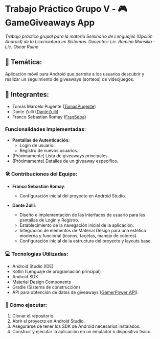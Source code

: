 # Trabajo Práctico Grupo V - 🎮 GameGiveaways App
*Trabajo práctico grupal para la materia Seminario de Lenguajes (Opción Android) de la Licenciatura en Sistemas.*
*Docentes: Lic. Romina Mansilla - Lic. Oscar Ruina*

## 🎯 Temática:
Aplicación móvil para Android que permite a los usuarios descubrir y realizar un seguimiento de giveaways (sorteos) de videojuegos.

## 👥 Integrantes:

- Tomás Marcelo Pugente ([TomasPugente](https://github.com/TomasPugente))
- Dante Zulli ([DanteZulli](https://github.com/DanteZulli))
- Franco Sebastian Romay ([FranSeba](https://github.com/FranSeba))

### Funcionalidades Implementadas:

- **Pantallas de Autenticación:**
  - Login de usuario.
  - Registro de nuevos usuarios.
- (Próximamente) Lista de giveaways principales.
- (Próximamente) Detalles de un giveaway específico.

### 🛠️ Contribuciones del Equipo:

- **Franco Sebastián Romay**:
    - Configuración inicial del proyecto en Android Studio.

- **Dante Zulli**:
    - Diseño e implementación de las interfaces de usuario para las pantallas de Login y Registro.
    - Establecimiento de la navegación inicial de la aplicación.
    - Integración de elementos de Material Design para una estética moderna y funcional (iconos, tarjetas, manejo de colores).
    - Configuración inicial de la estructura del proyecto y layouts base.

### 💻 Tecnologías Utilizadas:

- Android Studio (IDE)
- Kotlin (Lenguaje de programación principal)
- Android SDK
- Material Design Components
- Gradle (Sistema de construcción)
- API para obtención de datos de giveaways ([GamerPower API](https://www.gamerpower.com/api-read)).

### 🚀 Cómo ejecutar:
1.  Clonar el repositorio.
2.  Abrir el proyecto en Android Studio.
3.  Asegurarse de tener los SDK de Android necesarios instalados.
4.  Construir y ejecutar la aplicación en un emulador o dispositivo físico.

